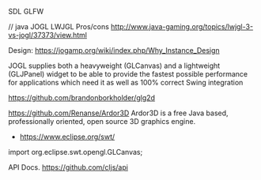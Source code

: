 SDL
GLFW


// java
JOGL
LWJGL
Pros/cons http://www.java-gaming.org/topics/lwjgl-3-vs-jogl/37373/view.html

Design: https://jogamp.org/wiki/index.php/Why_Instance_Design

JOGL supplies both a heavyweight (GLCanvas) and a lightweight (GLJPanel) widget to be able to provide the fastest possible performance for applications which need it as well as 100% correct Swing integration

https://github.com/brandonborkholder/glg2d


https://github.com/Renanse/Ardor3D
Ardor3D is a free Java based, professionally oriented, open source 3D graphics engine.
- https://www.eclipse.org/swt/

import org.eclipse.swt.opengl.GLCanvas;


API Docs.
https://github.com/cljs/api
